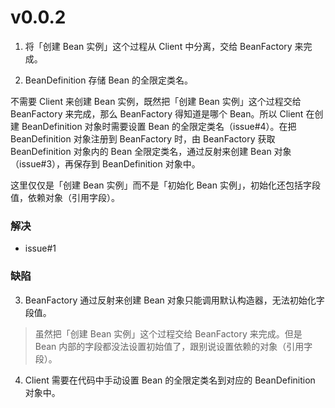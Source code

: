 # v0.0.2

1. 将「创建 Bean 实例」这个过程从 Client 中分离，交给 BeanFactory 来完成。

2. BeanDefinition 存储 Bean 的全限定类名。

不需要 Client 来创建 Bean 实例，既然把「创建 Bean 实例」这个过程交给 BeanFactory 来完成，那么 BeanFactory 得知道是哪个 Bean。所以 Client 在创建 BeanDefinition 对象时需要设置 Bean 的全限定类名（issue#4）。在把 BeanDefinition 对象注册到 BeanFactory 时，由 BeanFactory 获取 BeanDefinition 对象内的 Bean 全限定类名，通过反射来创建 Bean 对象（issue#3），再保存到 BeanDefinition 对象中。

这里仅仅是「创建 Bean 实例」而不是「初始化 Bean 实例」，初始化还包括字段值，依赖对象（引用字段）。


### 解决

- issue#1


### 缺陷

3. BeanFactory 通过反射来创建 Bean 对象只能调用默认构造器，无法初始化字段值。

> 虽然把「创建 Bean 实例」这个过程交给 BeanFactory 来完成。但是 Bean 内部的字段都没法设置初始值了，跟别说设置依赖的对象（引用字段）。

4. Client 需要在代码中手动设置 Bean 的全限定类名到对应的 BeanDefinition 对象中。